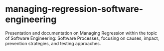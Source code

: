 # managing-regression-software-engineering
Presentation and documentation on Managing Regression within the topic of Software Engineering: Software Processes, focusing on causes, impact, prevention strategies, and testing approaches.

